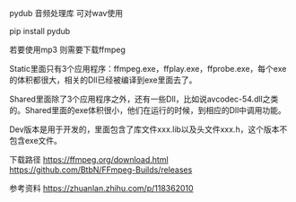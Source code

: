 pydub 音频处理库 可对wav使用

pip install pydub

若要使用mp3 则需要下载ffmpeg

Static里面只有3个应用程序：ffmpeg.exe，ffplay.exe，ffprobe.exe，每个exe的体积都很大，相关的Dll已经被编译到exe里面去了。

Shared里面除了3个应用程序之外，还有一些Dll，比如说avcodec-54.dll之类的。Shared里面的exe体积很小，他们在运行的时候，到相应的Dll中调用功能。

Dev版本是用于开发的，里面包含了库文件xxx.lib以及头文件xxx.h，这个版本不包含exe文件。

下载路径
https://ffmpeg.org/download.html
https://github.com/BtbN/FFmpeg-Builds/releases

参考资料
https://zhuanlan.zhihu.com/p/118362010